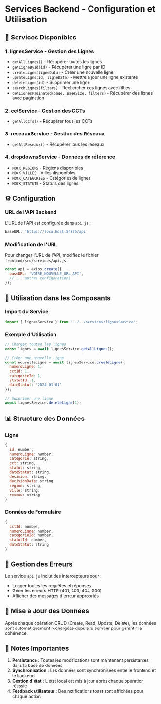 # Services Backend - Configuration et Utilisation

## 🚀 **Services Disponibles**

### 1. **lignesService** - Gestion des Lignes
- `getAllLignes()` - Récupérer toutes les lignes
- `getLigneById(id)` - Récupérer une ligne par ID
- `createLigne(ligneData)` - Créer une nouvelle ligne
- `updateLigne(id, ligneData)` - Mettre à jour une ligne existante
- `deleteLigne(id)` - Supprimer une ligne
- `searchLignes(filters)` - Rechercher des lignes avec filtres
- `getLignesPaginated(page, pageSize, filters)` - Récupérer des lignes avec pagination

### 2. **cctService** - Gestion des CCTs
- `getAllCCTs()` - Récupérer tous les CCTs

### 3. **reseauxService** - Gestion des Réseaux
- `getAllReseaux()` - Récupérer tous les réseaux

### 4. **dropdownsService** - Données de référence
- `MOCK_REGIONS` - Régions disponibles
- `MOCK_VILLES` - Villes disponibles
- `MOCK_CATEGORIES` - Catégories de lignes
- `MOCK_STATUTS` - Statuts des lignes

## ⚙️ **Configuration**

### URL de l'API Backend
L'URL de l'API est configurée dans `api.js` :
```javascript
baseURL: 'https://localhost:54875/api'
```

### Modification de l'URL
Pour changer l'URL de l'API, modifiez le fichier `frontend/src/services/api.js` :
```javascript
const api = axios.create({
  baseURL: 'VOTRE_NOUVELLE_URL_API',
  // ... autres configurations
});
```

## 🔧 **Utilisation dans les Composants**

### Import du Service
```javascript
import { lignesService } from '../../services/lignesService';
```

### Exemple d'Utilisation
```javascript
// Charger toutes les lignes
const lignes = await lignesService.getAllLignes();

// Créer une nouvelle ligne
const nouvelleLigne = await lignesService.createLigne({
  numeroLigne: 1,
  cctId: 1,
  categorieId: 1,
  statutId: 1,
  dateStatut: '2024-01-01'
});

// Supprimer une ligne
await lignesService.deleteLigne(1);
```

## 📊 **Structure des Données**

### Ligne
```javascript
{
  id: number,
  numeroLigne: number,
  categorie: string,
  cct: string,
  statut: string,
  dateStatut: string,
  decision: string,
  decisionDate: string,
  region: string,
  ville: string,
  reseau: string
}
```

### Données de Formulaire
```javascript
{
  cctId: number,
  numeroLigne: number,
  categorieId: number,
  statutId: number,
  dateStatut: string
}
```

## 🚨 **Gestion des Erreurs**

Le service `api.js` inclut des intercepteurs pour :
- Logger toutes les requêtes et réponses
- Gérer les erreurs HTTP (401, 403, 404, 500)
- Afficher des messages d'erreur appropriés

## 🔄 **Mise à Jour des Données**

Après chaque opération CRUD (Create, Read, Update, Delete), les données sont automatiquement rechargées depuis le serveur pour garantir la cohérence.

## 📝 **Notes Importantes**

1. **Persistance** : Toutes les modifications sont maintenant persistantes dans la base de données
2. **Synchronisation** : Les données sont synchronisées entre le frontend et le backend
3. **Gestion d'état** : L'état local est mis à jour après chaque opération réussie
4. **Feedback utilisateur** : Des notifications toast sont affichées pour chaque action


